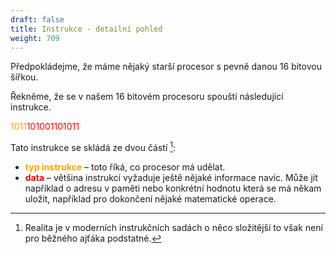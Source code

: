 ```yaml
---
draft: false
title: Instrukce - detailní pohled
weight: 709
---
```


Předpokládejme, že máme nějaký starší procesor s pevně danou 16 bitovou šířkou.

Řekněme, že se v našem 16 bitovém procesoru spouští následující instrukce.

<span style="color:orange">1011</span><span style="color:red">101001101011</span>

Tato instrukce se skládá ze dvou částí [^r]:

- <span style="color:orange">**typ instrukce**</span> – toto říká, co procesor má udělat.
- <span style="color:red">**data**</span> – většina instrukcí vyžaduje ještě nějaké informace navíc. Může jít například o adresu v paměti nebo konkrétní hodnotu která se má někam uložit, například pro dokončení nějaké matematické operace.

[^r]: Realita je v moderních instrukčních sadách o něco složitější to však není pro běžného ajťáka podstatné.